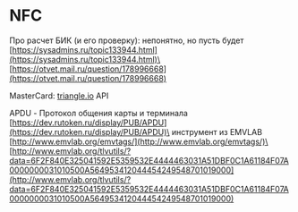 # NFC

Про расчет БИК (и его проверку): непонятно, но пусть будет\
[https://sysadmins.ru/topic133944.html](https://sysadmins.ru/topic133944.html)\
[https://otvet.mail.ru/question/178996668](https://otvet.mail.ru/question/178996668)

MasterCard: [triangle.io](http://triangle.io) API

APDU - Протокол общения карты и терминала\
[https://dev.rutoken.ru/display/PUB/APDU](https://dev.rutoken.ru/display/PUB/APDU)\
инструмент из EMVLAB [http://www.emvlab.org/emvtags/](http://www.emvlab.org/emvtags/)\
[http://www.emvlab.org/tlvutils/?data=6F2F840E325041592E5359532E4444463031A51DBF0C1A61184F07A0000000031010500A564953412044454249548701019000](http://www.emvlab.org/tlvutils/?data=6F2F840E325041592E5359532E4444463031A51DBF0C1A61184F07A0000000031010500A564953412044454249548701019000)
